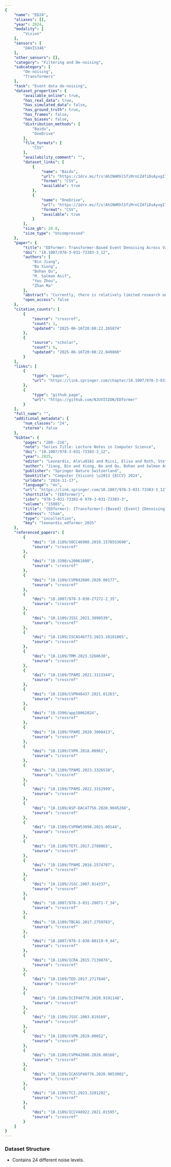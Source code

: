 ```yaml
---
{
    "name": "ED24",
    "aliases": [],
    "year": 2024,
    "modality": [
        "Vision"
    ],
    "sensors": [
        "DAVIS346"
    ],
    "other_sensors": [],
    "category": "Filtering and De-noising",
    "subcategory": [
        "De-noising",
        "Transformers"
    ],
    "task": "Event data de-noising",
    "dataset_properties": {
        "available_online": true,
        "has_real_data": true,
        "has_simulated_data": false,
        "has_ground_truth": true,
        "has_frames": false,
        "has_biases": false,
        "distribution_methods": [
            "Baidu",
            "OneDrive"
        ],
        "file_formats": [
            "CSV"
        ],
        "availability_comment": "",
        "dataset_links": [
            {
                "name": "Baidu",
                "url": "https://1drv.ms/f/s!AhINHRhlSfiMrnCZ4fiDsAyvgIl8?e=xTXvsw",
                "format": "CSV",
                "available": true
            },
            {
                "name": "OneDrive",
                "url": "https://1drv.ms/f/s!AhINHRhlSfiMrnCZ4fiDsAyvgIl8?e=xTXvsw",
                "format": "CSV",
                "available": true
            }
        ],
        "size_gb": 20.8,
        "size_type": "Uncompressed"
    },
    "paper": {
        "title": "EDformer: Transformer-Based Event Denoising Across Varied Noise Levels",
        "doi": "10.1007/978-3-031-73383-3_12",
        "authors": [
            "Bin Jiang",
            "Bo Xiong",
            "Bohan Qu",
            "M. Salman Asif",
            "You Zhou",
            "Zhan Ma"
        ],
        "abstract": "Currently, there is relatively limited research on the background activity noise of event cameras in different brightness conditions, and the relevant real-world datasets are extremely scarce. This limitation contributes to the lack of robustness in existing event denoising algorithms when applied in practical scenarios. This paper addresses this gap by collecting and analyzing background activity noise from the DAVIS346 event camera under different illumination conditions. We introduce the first real-world event denoising dataset, ED24, encompassing 21 noise levels and noise annotations. Furthermore, we propose EDformer, an innovative event-by-event denoising model based on transformer. This model excels in event denoising by learning the spatiotemporal correlations among events across varied noise levels. In comparison to existing denoising algorithms, the proposed EDformer achieves state-of-the-art performance in denoising accuracy, including open-source datasets and datasets captured in practical scenarios with low-light intensity requirements such as zebrafish blood vessels imaging.",
        "open_access": false
    },
    "citation_counts": [
        {
            "source": "crossref",
            "count": 1,
            "updated": "2025-06-16T20:08:22.265874"
        },
        {
            "source": "scholar",
            "count": 6,
            "updated": "2025-06-16T20:08:22.049860"
        }
    ],
    "links": [
        {
            "type": "paper",
            "url": "https://link.springer.com/chapter/10.1007/978-3-031-73383-3_12#chapter-info"
        },
        {
            "type": "github_page",
            "url": "https://github.com/NJUVISION/EDformer"
        }
    ],
    "full_name": "",
    "additional_metadata": {
        "num_classes": "24",
        "stereo": false
    },
    "bibtex": {
        "pages": "200--216",
        "note": "Series Title: Lecture Notes in Computer Science",
        "doi": "10.1007/978-3-031-73383-3_12",
        "year": 2025,
        "editor": "Leonardis, Ale\u0161 and Ricci, Elisa and Roth, Stefan and Russakovsky, Olga and Sattler, Torsten and Varol, G\u00fcl",
        "author": "Jiang, Bin and Xiong, Bo and Qu, Bohan and Salman Asif, M. and Zhou, You and Ma, Zhan",
        "publisher": "Springer Nature Switzerland",
        "booktitle": "Computer {Vision} \u2013 {ECCV} 2024",
        "urldate": "2024-11-17",
        "language": "en",
        "url": "https://link.springer.com/10.1007/978-3-031-73383-3_12",
        "shorttitle": "{EDformer}",
        "isbn": "978-3-031-73382-6 978-3-031-73383-3",
        "volume": "15085",
        "title": "{EDformer}: {Transformer}-{Based} {Event} {Denoising} {Across} {Varied} {Noise} {Levels}",
        "address": "Cham",
        "type": "incollection",
        "key": "leonardis_edformer_2025"
    },
    "referenced_papers": [
        {
            "doi": "10.1109/SOCC46988.2019.1570553690",
            "source": "crossref"
        },
        {
            "doi": "10.3390/s20061600",
            "source": "crossref"
        },
        {
            "doi": "10.1109/CVPR42600.2020.00177",
            "source": "crossref"
        },
        {
            "doi": "10.1007/978-3-030-27272-2_35",
            "source": "crossref"
        },
        {
            "doi": "10.1109/JSSC.2021.3098539",
            "source": "crossref"
        },
        {
            "doi": "10.1109/ISCAS46773.2023.10181865",
            "source": "crossref"
        },
        {
            "doi": "10.1109/TMM.2023.3260638",
            "source": "crossref"
        },
        {
            "doi": "10.1109/TPAMI.2021.3113344",
            "source": "crossref"
        },
        {
            "doi": "10.1109/CVPR46437.2021.01263",
            "source": "crossref"
        },
        {
            "doi": "10.3390/app10062024",
            "source": "crossref"
        },
        {
            "doi": "10.1109/TPAMI.2020.3008413",
            "source": "crossref"
        },
        {
            "doi": "10.1109/CVPR.2018.00961",
            "source": "crossref"
        },
        {
            "doi": "10.1109/TPAMI.2023.3326538",
            "source": "crossref"
        },
        {
            "doi": "10.1109/TPAMI.2022.3152999",
            "source": "crossref"
        },
        {
            "doi": "10.1109/ASP-DAC47756.2020.9045268",
            "source": "crossref"
        },
        {
            "doi": "10.1109/CVPRW53098.2021.00144",
            "source": "crossref"
        },
        {
            "doi": "10.1109/TETC.2017.2788865",
            "source": "crossref"
        },
        {
            "doi": "10.1109/TPAMI.2016.2574707",
            "source": "crossref"
        },
        {
            "doi": "10.1109/JSSC.2007.914337",
            "source": "crossref"
        },
        {
            "doi": "10.1007/978-3-031-20071-7_34",
            "source": "crossref"
        },
        {
            "doi": "10.1109/TBCAS.2017.2759783",
            "source": "crossref"
        },
        {
            "doi": "10.1007/978-3-030-80119-9_44",
            "source": "crossref"
        },
        {
            "doi": "10.1109/ICRA.2015.7139876",
            "source": "crossref"
        },
        {
            "doi": "10.1109/TED.2017.2717848",
            "source": "crossref"
        },
        {
            "doi": "10.1109/ICIP40778.2020.9191148",
            "source": "crossref"
        },
        {
            "doi": "10.1109/JSSC.2003.819169",
            "source": "crossref"
        },
        {
            "doi": "10.1109/CVPR.2019.00652",
            "source": "crossref"
        },
        {
            "doi": "10.1109/CVPR42600.2020.00168",
            "source": "crossref"
        },
        {
            "doi": "10.1109/ICASSP40776.2020.9053002",
            "source": "crossref"
        },
        {
            "doi": "10.1109/TCI.2023.3281202",
            "source": "crossref"
        },
        {
            "doi": "10.1109/ICCV48922.2021.01595",
            "source": "crossref"
        }
    ]
}
---
```


### Dataset Structure

- Contains 24 different noise levels.
